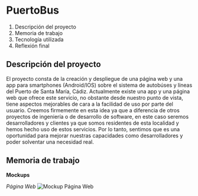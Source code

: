 # PuertoBus

1. Descripción del proyecto
2. Memoria de trabajo
3. Tecnología utilizada
4. Reflexión final

## Descripción del proyecto
El proyecto consta de la creación y despliegue de una página web y una app para smartphones (Android/IOS) sobre el sistema de autobúses y líneas del Puerto de Santa María, Cádiz.
Actualmente existe  una app y una página web que ofrece este servicio, no obstante desde nuestro punto de vista, tiene aspectos mejorables de cara a la facilidad de uso por parte del usuario.
Creemos firmemente en esta idea ya que a diferencia de otros proyectos de ingeniería o de desarrollo de software, en este caso seremos desarrolladores y clientes ya que somos residentes de esta localidad y hemos hecho uso de estos servicios.
Por lo tanto, sentimos que es una oportunidad para mejorar nuestras capacidades como desarrolladores y poder solventar una necesidad real.

## Memoria de trabajo
**Mockups** 

*Página Web*
![Mockup Página Web](https://github.com/Berto-e/PuertoBus/assets/65825564/68d9599a-db08-4f74-a092-dad5fa18250d)

